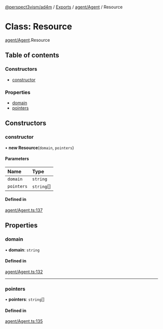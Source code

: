 [@perspect3vism/ad4m](../README.md) / [Exports](../modules.md) / [agent/Agent](../modules/agent_Agent.md) / Resource

# Class: Resource

[agent/Agent](../modules/agent_Agent.md).Resource

## Table of contents

### Constructors

- [constructor](agent_Agent.Resource.md#constructor)

### Properties

- [domain](agent_Agent.Resource.md#domain)
- [pointers](agent_Agent.Resource.md#pointers)

## Constructors

### constructor

• **new Resource**(`domain`, `pointers`)

#### Parameters

| Name | Type |
| :------ | :------ |
| `domain` | `string` |
| `pointers` | `string`[] |

#### Defined in

[agent/Agent.ts:137](https://github.com/perspect3vism/ad4m/blob/d9ddd7e2/core/src/agent/Agent.ts#L137)

## Properties

### domain

• **domain**: `string`

#### Defined in

[agent/Agent.ts:132](https://github.com/perspect3vism/ad4m/blob/d9ddd7e2/core/src/agent/Agent.ts#L132)

___

### pointers

• **pointers**: `string`[]

#### Defined in

[agent/Agent.ts:135](https://github.com/perspect3vism/ad4m/blob/d9ddd7e2/core/src/agent/Agent.ts#L135)

